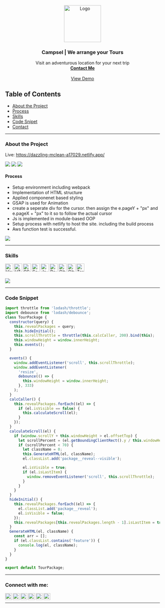 <br />
<p align="center">
  <a href="https://www.thewebsitekitchen.com">
    <img src="./app\assets\images\svg\bonfire.svg" alt="Logo" width="120" height="120">
  </a>

  <h3 align="center">Campsel | We arrange your Tours  </h3>

  <p align="center">
Visit an adventurous location for your next trip <br />
    <a href="m90khan@gmail.com"><strong>Contact Me</strong></a>
    <br />
    <br />
    <a href="https://dazzling-mclean-a17029.netlify.app/">View Demo</a>
    
   </p>
</p>

## Table of Contents

- [About the Project](#about-the-project)
- [Process](#process)
- [Skills](#skills)
- [Code Snipet](#code)
- [Contact](#Contact)

---

### About the Project

Live: https://dazzling-mclean-a17029.netlify.app/

<img src="./app\assets\images\campsel-overview.jpg">

<img src="./app\assets\images\campsel.gif">
<img src="./app\assets\images\campsel-1600.gif">

#### Process

- Setup environment including webpack
- Implementation of HTML structure
- Applied componenet based styling
- GSAP is used for Animation
- create a seperate div for the cursor. then assign the e.pageY + "px" and e.pageX + "px" to it so to follow the actual cursor
- Js is implemented in module-based OOP
- Setup process with netlify to host the site. including the build process
- Aws function test is successful.

<img src="./app\assets\images\campsel-overview-code.jpg">

---

### Skills

[<img align="left" alt="Visual Studio Code" width="26px" src="https://raw.githubusercontent.com/github/explore/80688e429a7d4ef2fca1e82350fe8e3517d3494d/topics/visual-studio-code/visual-studio-code.png" />][youtube]
[<img align="left" alt="HTML5" width="26px" src="https://raw.githubusercontent.com/github/explore/80688e429a7d4ef2fca1e82350fe8e3517d3494d/topics/html/html.png" />][youtube]
[<img align="left" alt="CSS3" width="26px" src="https://raw.githubusercontent.com/github/explore/80688e429a7d4ef2fca1e82350fe8e3517d3494d/topics/css/css.png" />][youtube]
[<img align="left" alt="Sass" width="26px" src="https://raw.githubusercontent.com/github/explore/80688e429a7d4ef2fca1e82350fe8e3517d3494d/topics/sass/sass.png" />][youtube]
[<img align="left" alt="JavaScript" width="26px" src="https://raw.githubusercontent.com/github/explore/80688e429a7d4ef2fca1e82350fe8e3517d3494d/topics/javascript/javascript.png" />][youtube]
[<img align="left" alt="React" width="26px" src="https://raw.githubusercontent.com/github/explore/80688e429a7d4ef2fca1e82350fe8e3517d3494d/topics/react/react.png" />][youtube]
[<img align="left" alt="Git" width="26px" src="https://raw.githubusercontent.com/github/explore/80688e429a7d4ef2fca1e82350fe8e3517d3494d/topics/git/git.png" />][youtube]
[<img align="left" alt="GitHub" width="26px" src="https://raw.githubusercontent.com/github/explore/78df643247d429f6cc873026c0622819ad797942/topics/github/github.png" />][youtube]
[<img align="left" alt="Terminal" width="26px" src="https://raw.githubusercontent.com/github/explore/80688e429a7d4ef2fca1e82350fe8e3517d3494d/topics/terminal/terminal.png" />][youtube]
<br />
<br />

<img src="./app\assets\images\campsel-overview-2.jpg">

---

### Code Snippet

```javascript
import throttle from 'lodash/throttle';
import debounce from 'lodash/debounce';
class TourPackage {
  constructor(query) {
    this.revealPackages = query;
    this.hideInitial();
    this.scrollThrottle = throttle(this.calcCaller, 200).bind(this);
    this.windowHeight = window.innerHeight;
    this.events();
  }

  events() {
    window.addEventListener('scroll', this.scrollThrottle);
    window.addEventListener(
      'resize',
      debounce(() => {
        this.windowHeight = window.innerHeight;
      }, 333)
    );
  }
  calcCaller() {
    this.revealPackages.forEach((el) => {
      if (el.isVisible == false) {
        this.calculateScroll(el);
      }
    });
  }
  calculateScroll(el) {
    if (window.scrollY + this.windowHeight > el.offsetTop) {
      let scrollPercent = (el.getBoundingClientRect().y / this.windowHeight) * 100;
      if (scrollPercent < 70) {
        let className = 0;
        this.GenerateHTML(el, className);
        el.classList.add('package__reveal--visible');

        el.isVisible = true;
        if (el.isLastItem) {
          window.removeEventListener('scroll', this.scrollThrottle);
        }
      }
    }
  }
  hideInitial() {
    this.revealPackages.forEach((el) => {
      el.classList.add('package__reveal');
      el.isVisible = false;
    });
    this.revealPackages[this.revealPackages.length - 1].isLastItem = true;
  }
  GenerateHTML(el, className) {
    const arr = [];
    if (el.classList.contains('feature')) {
      console.log(el, className);
    }
  }
}

export default TourPackage;
```

---

### Connect with me:

[<img align="left" alt="Khan | YouTube" width="22px" src="https://cdn.jsdelivr.net/npm/simple-icons@v3/icons/youtube.svg" />][youtube]

[<img align="left" alt="twitter | Twitter" width="22px" src="https://cdn.jsdelivr.net/npm/simple-icons@v3/icons/twitter.svg" />][twitter]
[<img align="left" alt="khanmohsinx | LinkedIn" width="22px" src="https://cdn.jsdelivr.net/npm/simple-icons@v3/icons/linkedin.svg" />][linkedin]
[<img align="left" alt="khanuxd | Instagram" width="22px" src="https://cdn.jsdelivr.net/npm/simple-icons@v3/icons/instagram.svg" />][instagram]
[<img align="left" alt="khanuxd | Instagram" width="22px" src="https://cdn.jsdelivr.net/npm/simple-icons@3.13.0/icons/behance.svg" />][behance]
[<img align="left" alt="khanuxd | Instagram" width="22px" src="https://cdn.jsdelivr.net/npm/simple-icons@3.13.0/icons/dribbble.svg" />][dribble]
<br />

---

[youtube]: https://www.youtube.com/channel/UC96rVfdTKsjZpREnH6CaCOw
[twitter]: https://twitter.com/m90khan
[linkedin]: https://www.linkedin.com/in/uxdkhan
[instagram]: https://www.instagram.com/uxd.khan/
[behance]: https://www.behance.net/Khan_Mohsin
[dribble]: https://dribbble.com/uxdkhan
